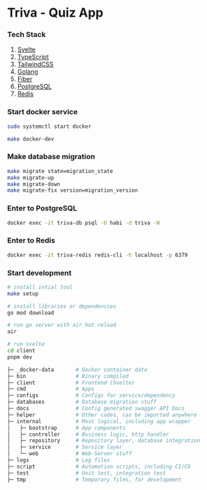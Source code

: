 # Triva - Quiz App

### Tech Stack
1. [Svelte](https://svelte.dev/)
2. [TypeScript](https://www.typescriptlang.org/)
3. [TailwindCSS](https://tailwindcss.com/)
4. [Golang](https://go.dev)
5. [Fiber](https://gofiber.io/)
6. [PostgreSQL](https://www.postgresql.org/)
7. [Redis](https://redis.io/)

### Start docker service
```bash
sudo systemctl start docker

make docker-dev
```

### Make database migration
```bash
make migrate state=migration_state
make migrate-up
make migrate-down
make migrate-fix version=migration_version
```

### Enter to PostgreSQL
```bash
docker exec -it triva-db psql -U habi -d triva -W
```

### Enter to Redis
```bash
docker exec -it triva-redis redis-cli -h localhost -p 6379
```

### Start development
```bash
# install intial tool
make setup

# install libraries or dependencies
go mod download

# run go server with air hot reload
air

# run svelte
cd client
pnpm dev
```

```bash
├─ _docker-data       # Docker container data
├─ bin                # Binary compiled
├─ client             # Frontend (Svelte)
├─ cmd                # Apps
├─ configs            # Configs for service/dependency
├─ databases          # Database migration stuff
├─ docs               # Config generated swagger API Docs
├─ helper             # Other codes, can be imported anywhere
├─ internal           # Most logical, including app wrapper
│   ├─ bootstrap      # App components
│   ├─ controller     # Business logic, http handler
│   ├─ repository     # Repository layer, database integration
│   ├─ service        # Service layer
│   └─ web            # Web-Server stuff
├─ logs               # Log files
├─ script             # Automation scripts, including CI/CD
├─ test               # Unit test, integration test
├─ tmp                # Temporary files, for development

```